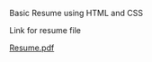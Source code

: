 Basic Resume using HTML and CSS

Link for resume file

[Resume.pdf](https://github.com/Nikhilkumar9945/Resume-using-HTML-and-CSS/files/14174417/Resume.pdf)
